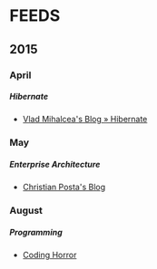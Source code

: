 # FEEDS

## 2015

### April

##### Hibernate

+   [Vlad Mihalcea's Blog » Hibernate](http://vladmihalcea.com/category/java-2/hibernate/feed/)

### May

##### Enterprise Architecture

+   [Christian Posta's Blog](http://blog.christianposta.com/)

### August

##### Programming

+   [Coding Horror](http://blog.codinghorror.com/)